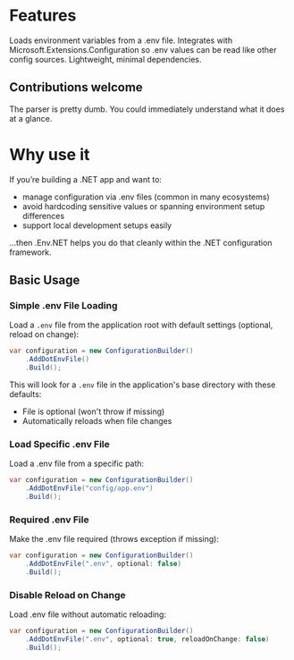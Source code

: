 # Features

Loads environment variables from a .env file.
Integrates with Microsoft.Extensions.Configuration so .env values can be read like other config sources.
Lightweight, minimal dependencies.

## Contributions welcome

The parser is pretty dumb. You could immediately understand what it does at a glance.

# Why use it
If you’re building a .NET app and want to:

- manage configuration via .env files (common in many ecosystems)
- avoid hardcoding sensitive values or spanning environment setup differences
- support local development setups easily

...then .Env.NET helps you do that cleanly within the .NET configuration framework.

## Basic Usage

### Simple .env File Loading

Load a `.env` file from the application root with default settings (optional, reload on change):

```csharp
var configuration = new ConfigurationBuilder()
    .AddDotEnvFile()
    .Build();
```

This will look for a `.env` file in the application's base directory with these defaults:
- File is optional (won't throw if missing)
- Automatically reloads when file changes

### Load Specific .env File

Load a .env file from a specific path:

```csharp
var configuration = new ConfigurationBuilder()
    .AddDotEnvFile("config/app.env")
    .Build();
```

### Required .env File

Make the .env file required (throws exception if missing):

```csharp
var configuration = new ConfigurationBuilder()
    .AddDotEnvFile(".env", optional: false)
    .Build();
```

### Disable Reload on Change

Load .env file without automatic reloading:

```csharp
var configuration = new ConfigurationBuilder()
    .AddDotEnvFile(".env", optional: true, reloadOnChange: false)
    .Build();
```

